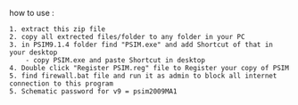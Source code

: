 how to use :

	1. extract this zip file
	2. copy all extrected files/folder to any folder in your PC
	3. in PSIM9.1.4 folder find "PSIM.exe" and add Shortcut of that in your desktop
		- copy PSIM.exe and paste Shortcut in desktop
	4. Double click "Register PSIM.reg" file to Register your copy of PSIM 
	5. find firewall.bat file and run it as admin to block all internet connection to this program                                                            
	5. Schematic password for v9 = psim2009MA1 

